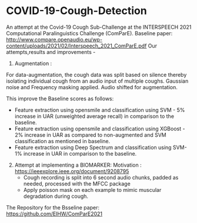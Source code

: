 # COVID-19-Cough-Detection
An attempt at the Covid-19 Cough Sub-Challenge at the INTERSPEECH 2021 Computational Paralinguistics Challenge (ComParE).
Baseline paper: http://www.compare.openaudio.eu/wp-content/uploads/2021/02/Interspeech_2021_ComParE.pdf
Our attempts,results and improvements - 

1. Augmentation : 

For data-augmentation, the cough data was split based on silence thereby isolating individual cough from an audio input of multiple coughs.
Gaussian noise and Frequency masking applied. Audio shifted for augmentation. 

This improve the Baseline scores as follows:
  - Feature extraction using opensmile and classification using SVM - 5% increase in UAR (unweighted average recall) in comparison to the baseline.
  - Feature extraction using opensmile and classification using XGBoost - 2% increase in UAR as compared to non-augmented and SVM classification as mentioned in baseline.
  - Feature extraction using Deep Spectrum and classification using SVM- 1% increase in UAR in comparison to the baseline.
  
2. Attempt at implementing a BIOMARKER:
   Motivation : https://ieeexplore.ieee.org/document/9208795
   - Cough recording is split into 6 second audio chunks, padded as needed, processed with the MFCC package
   -  Apply poisson mask on each example to mimic muscular degradation during cough.
   

The Repository for the Bsseline paper: https://github.com/EIHW/ComParE2021


